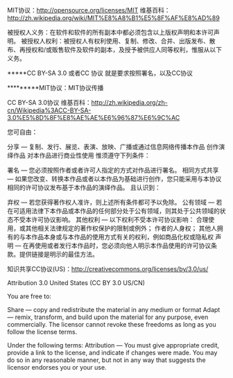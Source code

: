 

MIT协议：http://opensource.org/licenses/MIT
维基百科：http://zh.wikipedia.org/wiki/MIT%E8%A8%B1%E5%8F%AF%E8%AD%89

被授权人义务：在软件和软件的所有副本中都必须包含以上版权声明和本许可声明。
被授权人权利：被授权人有权利使用、复制、修改、合并、出版发布、散布、再授权和/或贩售软件及软件的副本，及授予被供应人同等权利，惟服从以下义务。




*****CC BY-SA 3.0 或者CC 协议 就是要求按照署名，以及CC协议

*********MIT协议：MIT协议传播


CC BY-SA 3.0协议 维基百科：http://zh.wikipedia.org/zh-cn/Wikipedia%3ACC-BY-SA-3.0%E5%8D%8F%E8%AE%AE%E6%96%87%E6%9C%AC

您可自由：

分享 — 复制、发行、展览、表演、放映、广播或通过信息网络传播本作品 
创作演绎作品
对本作品进行商业性使用
惟须遵守下列条件：

署名 — 您必须按照作者或者许可人指定的方式对作品进行署名。
相同方式共享 — 如果您改变、转换本作品或者以本作品为基础进行创作，您只能采用与本协议相同的许可协议发布基于本作品的演绎作品。
且认识到：

弃权 — 若您获得著作权人准许，则上述所有条件都可予以免除。
公有领域 — 若在可适用法律下本作品或本作品的任何部分处于公有领域，则其处于公共领域的状态不受本许可协议影响。
其他权利 — 以下权利不受本许可协议影响：
合理使用，或其他相关法律规定的著作权保护的限制或例外；
作者的人身权； 
其他人拥有的与本作品本身或与本作品的使用方式有关的权利，例如商品化权或隐私权
声明 — 在再使用或者发行本作品时，您必须向他人明示本作品使用的许可协议条款。提供链接是明示的最佳方法。




知识共享CC协议(US)：http://creativecommons.org/licenses/by/3.0/us/

Attribution 3.0 United States (CC BY 3.0 US/CN)

You are free to:

Share — copy and redistribute the material in any medium or format
Adapt — remix, transform, and build upon the material
for any purpose, even commercially.
The licensor cannot revoke these freedoms as long as you follow the license terms.

Under the following terms:
Attribution — You must give appropriate credit, provide a link to the license, and indicate if changes were made. You may do so in any reasonable manner, but not in any way that suggests the licensor endorses you or your use.